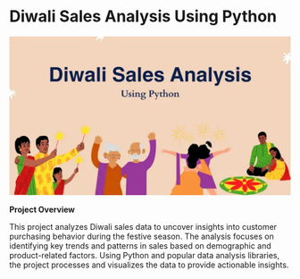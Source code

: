 # Diwali Sales Analysis Using Python

![Diwali Sales Logo](https://github.com/Gaurav130421/Diwali-Sales-Analysis/blob/main/Diwali%20sales%20logo.jpg)


**Project Overview**

This project analyzes Diwali sales data to uncover insights into customer purchasing behavior during the festive season. The analysis focuses on identifying key trends and patterns in sales based on demographic and product-related factors. Using Python and popular data analysis libraries, the project processes and visualizes the data to provide actionable insights.

